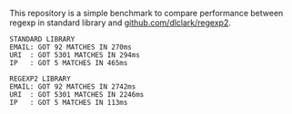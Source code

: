 This repository is a simple benchmark to compare performance between regexp in standard library and [github.com/dlclark/regexp2][0].

```
STANDARD LIBRARY
EMAIL: GOT 92 MATCHES IN 270ms
URI  : GOT 5301 MATCHES IN 294ms
IP   : GOT 5 MATCHES IN 465ms

REGEXP2 LIBRARY
EMAIL: GOT 92 MATCHES IN 2742ms
URI  : GOT 5301 MATCHES IN 2246ms
IP   : GOT 5 MATCHES IN 113ms
```

[0]: https://github.com/dlclark/regexp2
